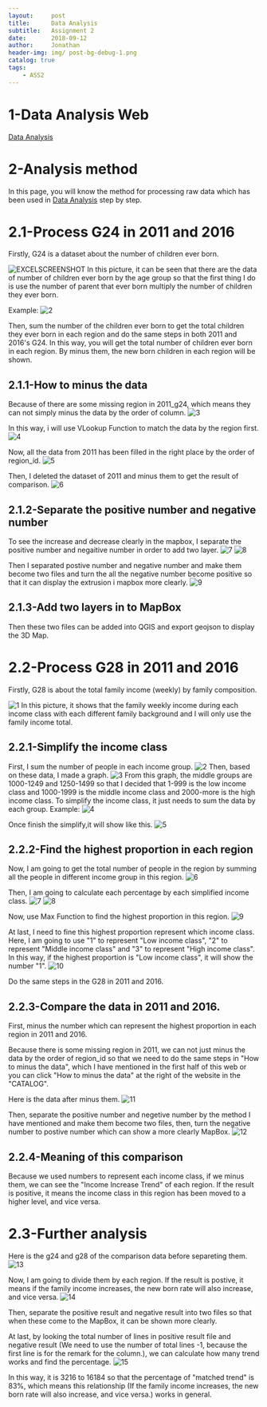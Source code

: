 ```yaml
---
layout:     post
title:      Data Analysis
subtitle:   Assignment 2
date:       2018-09-12
author:     Jonathan
header-img: img/ post-bg-debug-1.png
catalog: true
tags:
    - ASS2
---
```

# **1-Data Analysis Web**
[Data Analysis](https://www.ass2.jonathan1230.top/analysis)

# **2-Analysis method**
In this page, you will know the method for processing raw data which has been used in [Data Analysis](https://www.ass2.jonathan1230.top/analysis) step by step.

# **2.1-Process G24 in 2011 and 2016**
Firstly, G24 is a dataset about the number of children ever born.

![EXCELSCREENSHOT](https://github.com/grasscaograss/grasscaograss.github.io/blob/master/img/2018-09-12-ASS2/1.jpg?raw=true)
In this picture, it can be seen that there are the data of number of children ever born by the age group so that the first thing I do is use the number of parent that ever born multiply the number of children they ever born. 

Example:
![2](https://github.com/grasscaograss/grasscaograss.github.io/blob/master/img/2018-09-12-ASS2/2.jpg?raw=true)

Then, sum the number of the children ever born to get the total children they ever born in each region and do the same steps in both 2011 and 2016's G24. In this way, you will get the total number of children ever born in each region. By minus them, the new born children in each region will be shown.

## 2.1.1-How to minus the data
Because of there are some missing region in 2011_g24, which means they can not simply minus the data by the order of column.
![3](https://github.com/grasscaograss/grasscaograss.github.io/blob/master/img/2018-09-12-ASS2/3.jpg?raw=true)

In this way, i will use VLookup Function to match the data by the region first.
![4](https://github.com/grasscaograss/grasscaograss.github.io/blob/master/img/2018-09-12-ASS2/4.jpg?raw=true)

Now, all the data from 2011 has been filled in the right place by the order of region_id. 
![5](https://github.com/grasscaograss/grasscaograss.github.io/blob/master/img/2018-09-12-ASS2/5.jpg?raw=true)

Then, I deleted the dataset of 2011 and minus them to get the result of comparison.
![6](https://github.com/grasscaograss/grasscaograss.github.io/blob/master/img/2018-09-12-ASS2/6.jpg?raw=true)

## 2.1.2-Separate the positive number and negative number
To see the increase and decrease clearly in the mapbox, I separate the positive number and negaitive number in order to add two layer.
![7](https://github.com/grasscaograss/grasscaograss.github.io/blob/master/img/2018-09-12-ASS2/7.jpg?raw=true)
![8](https://github.com/grasscaograss/grasscaograss.github.io/blob/master/img/2018-09-12-ASS2/8.jpg?raw=true)

Then I separated postive number and negative number and make them become two files and turn the all the negative number become positive so that it can display the extrusion i mapbox more clearly.
![9](https://github.com/grasscaograss/grasscaograss.github.io/blob/master/img/2018-09-12-ASS2/9.jpg?raw=true)

## 2.1.3-Add two layers in to MapBox
Then these two files can be added into QGIS and export geojson to display the 3D Map.

# **2.2-Process G28 in 2011 and 2016**
Firstly, G28 is about the total family income (weekly) by family composition.

![1](https://github.com/grasscaograss/grasscaograss.github.io/blob/master/img/2018-09-12-ASS2/Map2/1.jpg?raw=true)
In this picture, it shows that the family weekly income during each income class with each different family background and I will only use the family income total.

## 2.2.1-Simplify the income class
First, I sum the number of people in each income group.
![2](https://github.com/grasscaograss/grasscaograss.github.io/blob/master/img/2018-09-12-ASS2/Map2/2.jpg?raw=true)
Then, based on these data, I made a graph.
![3](https://github.com/grasscaograss/grasscaograss.github.io/blob/master/img/2018-09-12-ASS2/Map2/3.jpg?raw=true)
From this graph, the middle groups are 1000-1249 and 1250-1499 so that I decided that 1-999 is the low income class and 1000-1999 is the middle income class and 2000-more is the high income class. To simplify the income class, it just needs to sum the data by each group.
Example:
![4](https://github.com/grasscaograss/grasscaograss.github.io/blob/master/img/2018-09-12-ASS2/Map2/4.jpg?raw=true)

Once finish the simplify,it will show like this.
![5](https://github.com/grasscaograss/grasscaograss.github.io/blob/master/img/2018-09-12-ASS2/Map2/5.jpg?raw=true)

## 2.2.2-Find the highest proportion in each region
Now, I am going to get the total number of people in the region by summing all the people in different income group in this region.
![6](https://github.com/grasscaograss/grasscaograss.github.io/blob/master/img/2018-09-12-ASS2/Map2/6.jpg?raw=true)

Then, I am going to calculate each percentage by each simplified income class. 
![7](https://github.com/grasscaograss/grasscaograss.github.io/blob/master/img/2018-09-12-ASS2/Map2/7.jpg?raw=true)
![8](https://github.com/grasscaograss/grasscaograss.github.io/blob/master/img/2018-09-12-ASS2/Map2/8.jpg?raw=true)

Now, use Max Function to find the highest proportion in this region.
![9](https://github.com/grasscaograss/grasscaograss.github.io/blob/master/img/2018-09-12-ASS2/Map2/9.jpg?raw=true)

At last, I need to fine this highest proportion represent which income class. Here, I am going to use "1" to represent "Low income class", "2" to represent "Middle income class" and "3" to represent "High income class". In this way, if the highest proportion is "Low income class", it will show the number "1".
![10](https://github.com/grasscaograss/grasscaograss.github.io/blob/master/img/2018-09-12-ASS2/Map2/10.jpg?raw=true)

Do the same steps in the G28 in 2011 and 2016.

## 2.2.3-Compare the data in 2011 and 2016.
First, minus the number which can represent the highest proportion in each region in 2011 and 2016. 

Because there is some missing region in 2011, we can not just minus the data by the order of region_id so that we need to do the same steps in "How to minus the data", which I have mentioned in the first half of this web or you can click "How to minus the data" at the right of the website in the "CATALOG".

Here is the data after minus them.
![11](https://github.com/grasscaograss/grasscaograss.github.io/blob/master/img/2018-09-12-ASS2/Map2/11.jpg?raw=true)

Then, separate the positive number and negetive number by the method I have mentioned and make them become two files, then, turn the negative number to postive number which can show a more clearly MapBox.
![12](https://github.com/grasscaograss/grasscaograss.github.io/blob/master/img/2018-09-12-ASS2/Map2/12.jpg?raw=true)

## 2.2.4-Meaning of this comparison
Because we used numbers to represent each income class, if we minus them, we can see the "Income Increase Trend" of each region. If the result is positive, it means the income class in this region has been moved to a higher level, and vice versa.

# **2.3-Further analysis**
Here is the g24 and g28 of the comparison data before separeting them.
![13](https://github.com/grasscaograss/grasscaograss.github.io/blob/master/img/2018-09-12-ASS2/Map2/13.jpg?raw=true)

Now, I am going to divide them by each region. If the result is postive, it means if the family income increases, the new born rate will also increase, and vice versa.
![14](https://github.com/grasscaograss/grasscaograss.github.io/blob/master/img/2018-09-12-ASS2/Map2/14.jpg?raw=true)

Then, separate the positive result and negative result into two files so that when these come to the MapBox, it can be shown more clearly.

At last, by looking the total number of lines in positive result file and negative result (We need to use the number of total lines -1, because the first line is for the remark for the column.), we can calculate how many trend works and find the percentage.
![15](https://github.com/grasscaograss/grasscaograss.github.io/blob/master/img/2018-09-12-ASS2/Map2/15.jpg?raw=true)

In this way, it is 3216 to 16184 so that the percentage of "matched trend" is 83%, which means this relationship (If the family income increases, the new born rate will also increase, and vice versa.) works in general.












    
